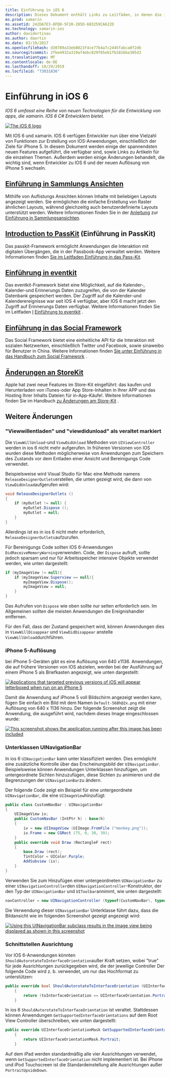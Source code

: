 ```yaml
---
title: Einführung in iOS 6
description: Dieses Dokument enthält Links zu Leitfäden, in denen die in ios 6 eingeführten Features beschrieben werden. Alle Sammlungs Ansichten, passkit, das Social Framework und Änderungen an storekit werden erläutert.
ms.prod: xamarin
ms.assetid: 242DA7E3-8FD8-5F20-285D-603259CA622D
ms.technology: xamarin-ios
author: davidortinau
ms.author: daortin
ms.date: 03/19/2017
ms.openlocfilehash: d30789a33eb8023f4ce77b4a7c2445fabca0f2db
ms.sourcegitcommit: 2fbe4932a319af4ebc829f65eb1fb1816ba305d3
ms.translationtype: MT
ms.contentlocale: de-DE
ms.lasthandoff: 10/29/2019
ms.locfileid: "73031836"
---
```

# <a name="introduction-to-ios-6"></a>Einführung in iOS 6

_IOS 6 umfasst eine Reihe von neuen Technologien für die Entwicklung von apps, die xamarin. IOS 6 C# Entwicklern bietet._

[![](images/ios6-large.jpg "The iOS 6 logo")](images/ios6-large.jpg#lightbox)

Mit IOS 6 und xamarin. IOS 6 verfügen Entwickler nun über eine Vielzahl von Funktionen zur Erstellung von IOS-Anwendungen, einschließlich der Ziele für iPhone 5.
In diesem Dokument werden einige der spannendsten neuen Features aufgeführt, die verfügbar sind, sowie Links zu Artikeln für die einzelnen Themen. Außerdem werden einige Änderungen behandelt, die wichtig sind, wenn Entwickler zu IOS 6 und der neuen Auflösung von iPhone 5 wechseln.

## <a name="introduction-to-collection-viewsiosuser-interfacecontrolsuicollectionviewmd"></a>[Einführung in Sammlungs Ansichten](~/ios/user-interface/controls/uicollectionview.md)

Mithilfe von Auflistungs Ansichten können Inhalte mit beliebigen Layouts angezeigt werden. Sie ermöglichen die einfache Erstellung von Raster ähnlichen Layouts, während gleichzeitig auch benutzerdefinierte Layouts unterstützt werden. Weitere Informationen finden Sie in der [Anleitung](~/ios/user-interface/controls/uicollectionview.md) zur [Einführung in Sammlungsansichten](~/ios/user-interface/controls/uicollectionview.md).

## <a name="introduction-to-passkitiosplatformpasskitmd"></a>[Introduction to PassKit](~/ios/platform/passkit.md) (Einführung in PassKit)

Das passkit-Framework ermöglicht Anwendungen die Interaktion mit digitalen Übergängen, die in der Passbook-App verwaltet werden. Weitere Informationen finden [Sie im Leitfaden Einführung in das Pass-Kit](~/ios/platform/passkit.md).

## <a name="introduction-to-eventkitiosplatformeventkitmd"></a>[Einführung in eventkit](~/ios/platform/eventkit.md)

Das eventkit-Framework bietet eine Möglichkeit, auf die Kalender-, Kalender-und Erinnerungs Daten zuzugreifen, die von der Kalender Datenbank gespeichert werden. Der Zugriff auf die Kalender-und Kalenderereignisse war seit IOS 4 verfügbar, aber IOS 6 macht jetzt den Zugriff auf Erinnerungs Daten verfügbar. Weitere Informationen finden Sie im Leitfaden [I](~/ios/platform/eventkit.md) [Einführung to eventkit](~/ios/platform/eventkit.md) .

## <a name="introduction-to-the-social-frameworkiosplatformsocial-frameworkmd"></a>[Einführung in das Social Framework](~/ios/platform/social-framework.md)

Das Social Framework bietet eine einheitliche API für die Interaktion mit sozialen Netzwerken, einschließlich Twitter und Facebook, sowie sinaweibo für Benutzer in China. Weitere Informationen finden [Sie unter Einführung in das Handbuch zum Social Framework](~/ios/platform/social-framework.md) .

## <a name="changes-to-storekitchanges-to-storekitmd"></a>[Änderungen an StoreKit](changes-to-storekit.md)

Apple hat zwei neue Features im Store-Kit eingeführt: das kaufen und Herunterladen von iTunes-oder App Store-Inhalten in Ihrer APP und das Hosting Ihrer Inhalts Dateien für in-App-Käufe!. Weitere Informationen finden Sie im Handbuch [zu Änderungen am Store-Kit](changes-to-storekit.md) .

## <a name="other-changes"></a>Weitere Änderungen

### <a name="viewwillunload-and-viewdidunload-deprecated"></a>"Viewwillentladen" und "viewdidunload" als veraltet markiert

Die `ViewWillUnload`-und `ViewDidUnload` Methoden von `UIViewController` werden in ios 6 nicht mehr aufgerufen. In früheren Versionen von IOS wurden diese Methoden möglicherweise von Anwendungen zum Speichern des Zustands vor dem Entladen einer Ansicht und Bereinigungs Code verwendet.

Beispielsweise wird Visual Studio für Mac eine Methode namens `ReleaseDesignerOutlets`erstellen, die unten gezeigt wird, die dann von `ViewDidUnload`aufgerufen wird:

```csharp
void ReleaseDesignerOutlets ()
{
    if (myOutlet != null) {
        myOutlet.Dispose ();
        myOutlet = null;
    }
}
```

Allerdings ist es in ios 6 nicht mehr erforderlich, `ReleaseDesignerOutlets`aufzurufen.   

Für Bereinigungs Code sollten IOS 6-Anwendungen `DidReceiveMemoryWarning`verwenden. Code, der `Dispose` aufruft, sollte jedoch sparsam und nur für Arbeitsspeicher intensive Objekte verwendet werden, wie unten dargestellt:

```csharp
if (myImageView != null){
    if (myImageView.Superview == null){
        myImageView.Dispose();
        myImageView = null;
    }
}
```

Das Aufrufen von `Dispose` wie oben sollte nur selten erforderlich sein. Im Allgemeinen sollten die meisten Anwendungen die Ereignishandler entfernen.

Für den Fall, dass der Zustand gespeichert wird, können Anwendungen dies in `ViewWillDisappear` und `ViewDidDisappear` anstelle `ViewWillUnload`durchführen.

### <a name="iphone-5-resolution"></a>iPhone 5-Auflösung

bei iPhone 5-Geräten gibt es eine Auflösung von 640 x1136. Anwendungen, die auf frühere Versionen von IOS abzielen, werden bei der Ausführung auf einem iPhone 5 als Briefkasten angezeigt, wie unten dargestellt:

 [![](images/01-letterboxed.png "Applications that targeted previous versions of iOS will appear letterboxed when run on an iPhone 5")](images/01-letterboxed.png#lightbox)

Damit die Anwendung auf iPhone 5 voll Bildschirm angezeigt werden kann, fügen Sie einfach ein Bild mit dem Namen `Default-568h@2x.png` mit einer Auflösung von 640 x 1136 hinzu. Der folgende Screenshot zeigt die Anwendung, die ausgeführt wird, nachdem dieses Image eingeschlossen wurde:

 [![](images/02-fullscreen.png "This screenshot shows the application running after this image has been included")](images/02-fullscreen.png#lightbox)

### <a name="subclassing-uinavigationbar"></a>Unterklassen UINavigationBar

In ios 6 `UINavigationBar` kann unter klassifiziert werden. Dies ermöglicht eine zusätzliche Kontrolle über das Erscheinungsbild der `UINavigationBar`. Beispielsweise können Anwendungen Unterklassen hinzufügen, um untergeordnete Sichten hinzuzufügen, diese Sichten zu animieren und die Begrenzungen der `UINavigationBar`zu ändern.

Der folgende Code zeigt ein Beispiel für eine untergeordnete `UINavigationBar`, die eine `UIImageView`hinzufügt:

```csharp
public class CustomNavBar : UINavigationBar
{
    UIImageView iv;
    public CustomNavBar (IntPtr h) : base(h)
    {
        iv = new UIImageView (UIImage.FromFile ("monkey.png"));
        iv.Frame = new CGRect (75, 0, 30, 39);
    }
    public override void Draw (RectangleF rect)
    {
        base.Draw (rect);
        TintColor = UIColor.Purple;
        AddSubview (iv);
    }
}
```

Verwenden Sie zum Hinzufügen einer untergeordneten `UINavigationBar` zu einer `UINavigationController`den `UINavigationController`-Konstruktor, der den Typ der `UINavigationBar` und `UIToolbar`annimmt, wie unten dargestellt:

```csharp
navController = new UINavigationController (typeof(CustomNavBar), typeof(UIToolbar));
```

Die Verwendung dieser `UINavigationBar` Unterklasse führt dazu, dass die Bildansicht wie im folgenden Screenshot gezeigt angezeigt wird:

 [![](images/03-navbar.png "Using this UINavigationBar subclass results in the image view being displayed as shown in this screenshot")](images/03-navbar.png#lightbox)

### <a name="interface-orientation"></a>Schnittstellen Ausrichtung

Vor IOS 6-Anwendungen könnten `ShouldAutorotateToInterfaceOrientation`außer Kraft setzen, wobei "true" für jede Ausrichtungen zurückgegeben wird, die der jeweilige Controller Der folgende Code wird z. b. verwendet, um nur das Hochformat zu unterstützen:

```csharp
public override bool ShouldAutorotateToInterfaceOrientation (UIInterfaceOrientation toInterfaceOrientation)
    {
        return (toInterfaceOrientation == UIInterfaceOrientation.Portrait);
    }
```

In ios 6 `ShouldAutorotateToInterfaceOrientation` ist veraltet.
Stattdessen können Anwendungen `GetSupportedInterfaceOrientations` auf dem Root View Controller überschreiben, wie unten dargestellt:

```csharp
public override UIInterfaceOrientationMask GetSupportedInterfaceOrientations ()
    {
        return UIInterfaceOrientationMask.Portrait;
    }
```

Auf dem iPad werden standardmäßig alle vier Ausrichtungen verwendet, wenn `GetSupportedInterfaceOrientation` nicht implementiert ist. Bei iPhone und iPod Touchscreen ist die Standardeinstellung alle Ausrichtungen außer `PortraitUpsideDown`.
